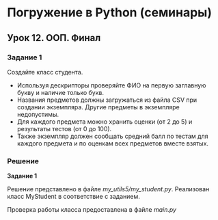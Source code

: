 # Погружение в Python (семинары)
## Урок 12. ООП. Финал

### Задание 1
Создайте класс студента.
- Используя дескрипторы проверяйте ФИО на первую заглавную букву и наличие только букв.
- Названия предметов должны загружаться из файла CSV при создании экземпляра. Другие предметы в экземпляре недопустимы.
- Для каждого предмета можно хранить оценки (от 2 до 5) и результаты тестов (от 0 до 100).
- Также экземпляр должен сообщать средний балл по тестам для каждого предмета и по оценкам всех предметов вместе взятых. 


### Решение
**Задание 1**

Решение представлено в файле *my_utils5/my_student.py*. 
Реализован класс MyStudent в соответствие с заданием.

Проверка работы класса предоставлена в файле *main.py*
